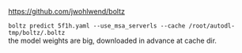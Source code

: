 https://github.com/jwohlwend/boltz  

`boltz predict 5f1h.yaml --use_msa_serverls --cache /root/autodl-tmp/boltz/.boltz`  
the model weights are big, downloaded in advance at cache dir.
